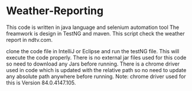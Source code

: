 # Weather-Reporting

This code is written in java language and selenium automation tool
The freamwork is design in TestNG and maven.
This script check the weather report in ndtv.com.

clone the code file in IntelliJ or Eclipse and run the testNG file. This will execute the code properly.
There is no external jar files used for this code so need to download any Jars before running.
There is a chrome driver used in code which is updated with the relative path so no need to update any absolute path anywhere before running.
Note: chrome driver used for this is Version 84.0.4147.105.
